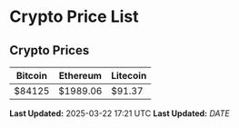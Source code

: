 # Crypto Price List

## Crypto Prices
| Bitcoin | Ethereum | Litecoin |
| ------- | -------- | -------- |
| $84125 | $1989.06 | $91.37 |
**Last Updated:** 2025-03-22 17:21 UTC
**Last Updated:** $DATE$
